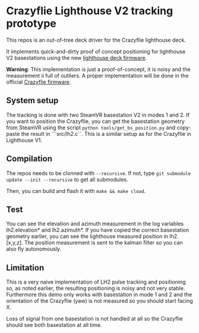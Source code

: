 # Crazyflie Lighthouse V2 tracking prototype

This repos is an out-of-tree deck driver for the Crazyflie lighthouse deck.

It implements quick-and-dirty proof of concept positioning for lighthouse V2
basestations using the new [lighthouse deck firmware](https://github.com/bitcraze/lighthouse-fpga).

**Warning**: This implementation is just a proof-of-concept, it is noisy and the
measurement ii full of outliers. A proper implementation will be done in the
official [Crazyflie firmware](https://github.com/bitcraze/crazyflie-firmware).

## System setup

The tracking is done with two SteamVR basestation V2 in modes 1 and 2.
If you want to position the Crazyflie, you can get the basestation geometry from
SteamVR using the script ```python tools/get_bs_position.py``` and copy-paste the
result in ```src/lh2.c``. This is a similar setup as for the Crazyflie in
Lighthouse V1.

## Compilation

The repos needs to be clonned with ```--recursive```. If not, type ```git submodule update --init --recursive``` to get all submodules.

Then, you can build and flash it with ```make && make cload```.

## Test

You can see the elevation and azimuth measurement in the log variables
lh2.elevation* and lh2.azimuth*.
If you have copied the correct basestation geometry earlier, you can see the
lighthouse measured position in lh2.[x,y,z].
The position measurement is sent to the kalman filter so you can also fly
autonomously.

## Limitation

This is a very naive implementation of LH2 pulse tracking and positioning so,
as noted earlier, the resulting positioning is noisy and not very stable.
Furthermore this demo only works with basestation in mode 1 and 2 and the
orientation of the Crazyflie (yaw) is not measured so you should start facing X.

Loss of signal from one basestation is not handled at all so the Crazyflie should
see both basestation at all time.
